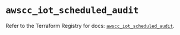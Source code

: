 # `awscc_iot_scheduled_audit`

Refer to the Terraform Registry for docs: [`awscc_iot_scheduled_audit`](https://registry.terraform.io/providers/hashicorp/awscc/0.70.0/docs/resources/iot_scheduled_audit).
